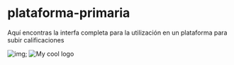 # plataforma-primaria
Aquí encontras la interfa completa para la utilización en un plataforma para subir calificaciones


![img](http://i.imgur.com/yourfilename.png);
<img src="/docs/logo.png" alt="My cool logo"/>


